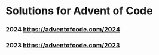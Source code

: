 # Solutions for Advent of Code

### 2024 https://adventofcode.com/2024
### 2023 https://adventofcode.com/2023
